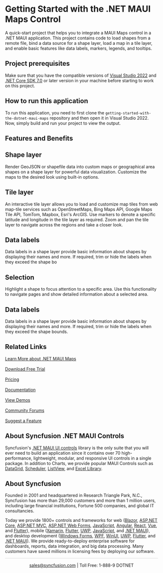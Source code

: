 # Getting Started with the .NET MAUI Maps Control

A quick-start project that helps you to integrate a MAUI Maps control in a .NET MAUI application. This project contains code to load shapes from a remote file, bind a data source for a shape layer, load a map in a tile layer, and enable basic features like data labels, markers, legends, and tooltips.

## Project prerequisites
Make sure that you have the compatible versions of [Visual Studio 2022](https://visualstudio.microsoft.com/downloads/ ) and [.NET Core SDK 7.0](https://dotnet.microsoft.com/en-us/download/dotnet/7.0) or later version in your machine before starting to work on this project.

## How to run this application
To run this application, you need to first clone the `getting-started-with-the-dotnet-maui-maps` repository and then open it in Visual Studio 2022. Now, simply build and run your project to view the output.

## Features and Benefits

## Shape layer

Render GeoJSON or shapefile data into custom maps or geographical area shapes on a shape layer for powerful data visualization. Customize the maps to the desired look using built-in options.

## Tile layer

An interactive tile layer allows you to load and customize map tiles from web map-tile services such as OpenStreetMaps, Bing Maps API, Google Maps Tile API, TomTom, Mapbox, Esri's ArcGIS. Use markers to denote a specific latitude and longitude in the tile layer as required. Zoom and pan the tile layer to navigate across the regions and take a closer look.

## Data labels

Data labels in a shape layer provide basic information about shapes by displaying their names and more. If required, trim or hide the labels when they exceed the shape bo

## Selection

Highlight a shape to focus attention to a specific area. Use this functionality to navigate  pages and show detailed information about a selected area.

## Data labels

Data labels in a shape layer provide basic information about shapes by displaying their names and more. If required, trim or hide the labels when they exceed the shape bounds.

## Related Links

[Learn More about .NET MAUI Maps](https://www.syncfusion.com/maui-controls/maui-maps?utm_source=vs_marketplace&utm_medium=listing&utm_campaign=maui-maps-trial-vs_marketplace)<br/><br/>
[Download Free Trial](https://www.syncfusion.com/downloads/maui/confirm?utm_source=vs_marketplace&utm_medium=listing&utm_campaign=maui-maps-trial-vs_marketplace) <br/><br/>
[Pricing](https://www.syncfusion.com/sales/teamlicense?utm_source=vs_marketplace&utm_medium=listing&utm_campaign=maui-maps-trial-vs_marketplace) <br/><br/>
[Documentation](https://help.syncfusion.com/maui/maps/getting-started?utm_source=vs_marketplace&utm_medium=listing&utm_campaign=maui-maps-trial-vs_marketplace) <br/><br/>
[View Demos](https://github.com/syncfusion/maui-demos/tree/master/MAUI/Maps?utm_source=vs_marketplace&utm_medium=listing&utm_campaign=maui-maps-trial-vs_marketplace) <br/><br/>
[Community Forums](https://www.syncfusion.com/forums/maui?control=sfmaps?utm_source=vs_marketplace&utm_medium=listing&utm_campaign=maui-maps-trial-vs_marketplace)<br/><br/>
[Suggest a Feature](https://www.syncfusion.com/feedback/maui?control=sfmaps?utm_source=vs_marketplace&utm_medium=listing&utm_campaign=maui-maps-trial-vs_marketplace)

## About Syncfusion .NET MAUI Controls
Syncfusion's [.NET MAUI UI controls](https://www.syncfusion.com/maui-controls/maui-maps?utm_source=vs_marketplace&utm_medium=listing&utm_campaign=maui-maps-trial-vs_marketplace) library is the only suite that you will ever need to build an application since it contains over 70 high-performance, lightweight, modular, and responsive UI controls in a single package. In addition to Charts, we provide popular MAUI Controls such as [DataGrid](https://www.syncfusion.com/maui-controls/maui-datagrid?utm_source=vs_marketplace&utm_medium=listing&utm_campaign=maui-maps-trial-vs_marketplace), [Scheduler](https://www.syncfusion.com/maui-controls/maui-scheduler?utm_source=vs_marketplace&utm_medium=listing&utm_campaign=maui-maps-trial-vs_marketplace), [ListView](https://www.syncfusion.com/maui-controls/maui-listview?utm_source=vs_marketplace&utm_medium=listing&utm_campaign=maui-maps-trial-vs_marketplace), and [Excel Library](https://www.syncfusion.com/document-processing/excel-framework/maui?utm_source=vs_marketplace&utm_medium=listing&utm_campaign=maui-maps-trial-vs_marketplace).

## About Syncfusion
Founded in 2001 and headquartered in Research Triangle Park, N.C., Syncfusion has more than 29,000 customers and more than 1 million users, including large financial institutions, Fortune 500 companies, and global IT consultancies.
 
Today we provide 1800+ controls and frameworks for web ([Blazor](https://www.syncfusion.com/blazor-components?utm_medium=listing&utm_source=vs_marketplace&utm_campaign=maui-maps-trial-vs_marketplace), [ASP.NET Core](https://www.syncfusion.com/aspnet-core-ui-controls?utm_medium=listing&utm_source=vs_marketplace&utm_campaign=maui-maps-trial-vs_marketplace), [ASP.NET MVC](https://www.syncfusion.com/aspnet-mvc-ui-controls?utm_medium=listing&utm_source=vs_marketplace&utm_campaign=maui-maps-trial-vs_marketplace), [ASP.NET Web Forms](https://www.syncfusion.com/jquery/aspnet-webforms-ui-controls?utm_medium=listing&utm_source=vs_marketplace&utm_campaign=maui-maps-trial-vs_marketplace), [JavaScript](https://www.syncfusion.com/javascript-ui-controls?utm_medium=listing&utm_source=vs_marketplace&utm_campaign=maui-maps-trial-vs_marketplace), [Angular](https://www.syncfusion.com/angular-ui-components?utm_medium=listing&utm_source=vs_marketplace&utm_campaign=maui-maps-trial-vs_marketplace), [React](https://www.syncfusion.com/react-ui-components?utm_medium=listing&utm_source=vs_marketplace&utm_campaign=maui-maps-trial-vs_marketplace), [Vue](https://www.syncfusion.com/vue-ui-components?utm_medium=listing&utm_source=vs_marketplace&utm_campaign=maui-maps-trial-vs_marketplace), and [Flutter](https://www.syncfusion.com/flutter-widgets?utm_medium=listing&utm_source=vs_marketplace&utm_campaign=maui-maps-trial-vs_marketplace)), mobile ([Xamarin](https://www.syncfusion.com/xamarin-ui-controls?utm_medium=listing&utm_source=vs_marketplace&utm_campaign=maui-maps-trial-vs_marketplace), [Flutter](https://www.syncfusion.com/flutter-widgets?utm_medium=listing&utm_source=vs_marketplace&utm_campaign=maui-maps-trial-vs_marketplace), [UWP](https://www.syncfusion.com/uwp-ui-controls?utm_medium=listing&utm_source=vs_marketplace&utm_campaign=maui-maps-trial-vs_marketplace), [JavaScript](https://www.syncfusion.com/javascript-ui-controls?utm_medium=listing&utm_source=vs_marketplace&utm_campaign=maui-maps-trial-vs_marketplace), and [.NET MAUI](https://www.syncfusion.com/maui-controls?utm_source=vs_marketplace&utm_medium=listing&utm_campaign=maui-maps-trial-vs_marketplace)), and desktop development ([Windows Forms](https://www.syncfusion.com/winforms-ui-controls?utm_medium=listing&utm_source=vs_marketplace&utm_campaign=maui-maps-trial-vs_marketplace), [WPF](https://www.syncfusion.com/wpf-ui-controls?utm_medium=listing&utm_source=vs_marketplace&utm_campaign=maui-maps-trial-vs_marketplace), [WinUI](https://www.syncfusion.com/winui-controls?utm_medium=listing&utm_source=vs_marketplace&utm_campaign=maui-maps-trial-vs_marketplace), [UWP](https://www.syncfusion.com/uwp-ui-controls?utm_medium=listing&utm_source=vs_marketplace&utm_campaign=maui-maps-trial-vs_marketplace), [Flutter](https://www.syncfusion.com/flutter-widgets?utm_medium=listing&utm_source=vs_marketplace&utm_campaign=maui-maps-trial-vs_marketplace), and [.NET MAUI](https://www.syncfusion.com/maui-controls?utm_source=vs_marketplace&utm_medium=listing&utm_campaign=maui-maps-trial-vs_marketplace)). We provide ready-to-deploy enterprise software for dashboards, reports, data integration, and big data processing. Many customers have saved millions in licensing fees by deploying our software.

<hr style="height:0.3px;border:none;color:lightgrey;background-color:lightgrey;" />

<p align="center">
  <a href="mailto:sales@syncfusion.com?Subject=Syncfusion MAUI MAPS - Visual Studio Marketplace" target="_top">sales@syncfusion.com</a> | Toll Free: 1-888-9 DOTNET
</p>

